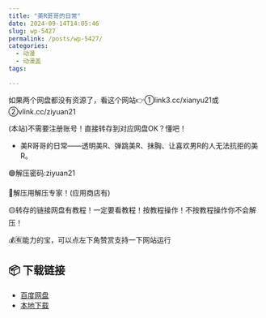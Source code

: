 ```yaml
---
title: "美R哥哥的日常"
date: 2024-09-14T14:05:46
slug: wp-5427
permalink: /posts/wp-5427/
categories:
  - 动漫
  - 动漫盖
tags:

---
```


如果两个网盘都没有资源了，看这个网站👉①link3.cc/xianyu21或②vlink.cc/ziyuan21

(本站)不需要注册账号！直接转存到对应网盘OK？懂吧！

*   美R哥哥的日常——透明美R、弹跳美R、抹胸、让喜欢男R的人无法抗拒的美R。

🟢解压密码:ziyuan21

🔵解压用解压专家！(应用商店有)

🟡转存的链接网盘有教程！一定要看教程！按教程操作！不按教程操作你不会解压！

💰🈶能力的宝，可以点左下角赞赏支持一下网站运行

## 📦 下载链接
- [百度网盘](https://blziyuan21.com/pay-download/5427?key=32fc5a7ade&down_id=0)
- [本地下载](https://blziyuan21.com/pay-download/5427?key=32fc5a7ade&down_id=1)


